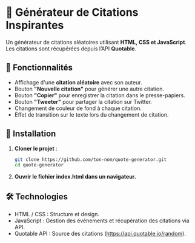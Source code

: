 # 📜 Générateur de Citations Inspirantes

Un générateur de citations aléatoires utilisant **HTML, CSS et JavaScript**.  
Les citations sont récupérées depuis l’API **Quotable**.

## 🚀 Fonctionnalités

- Affichage d'une **citation aléatoire** avec son auteur.
- Bouton **"Nouvelle citation"** pour générer une autre citation.
- Bouton **"Copier"** pour enregistrer la citation dans le presse-papiers.
- Bouton **"Tweeter"** pour partager la citation sur Twitter.
- Changement de couleur de fond à chaque citation.
- Effet de transition sur le texte lors du changement de citation.

## 🔧 Installation

1. **Cloner le projet** :
   ```sh
   git clone https://github.com/ton-nom/quote-generator.git
   cd quote-generator
2. **Ouvrir le fichier index.html dans un navigateur.** <br>
## 🛠 Technologies

- HTML / CSS : Structure et design.
- JavaScript : Gestion des événements et récupération des citations via API.
- Quotable API : Source des citations (https://api.quotable.io/random).
